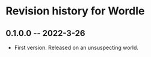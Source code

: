 # Revision history for Wordle

## 0.1.0.0 -- 2022-3-26

* First version. Released on an unsuspecting world.

